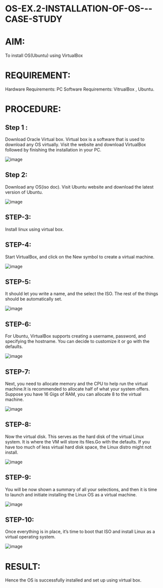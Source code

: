 # OS-EX.2-INSTALLATION-OF-OS---CASE-STUDY

# AIM:
To install OS(Ubuntu) using VirtualBox
# REQUlREMENT:
Hardware Requirements: PC Software Requirements: VitrualBox , Ubuntu.
# PROCEDURE:

## Step 1 :
Download Oracle Virtual box. Virtual box is a software that is used to download any OS virtually. Visit the website and download VirtualBox followed by finishing the installation in your PC.

![image](https://github.com/nivetharajaa/OS-EX.2-INSTALLATION-OF-OS---CASE-STUDY/assets/120543388/2402dfd6-8c18-46e9-99cc-7ba1baaf0b09)

## Step 2:
Download any OS(iso doc). Visit Ubuntu website and download the latest version of Ubuntu.

![image](https://github.com/nivetharajaa/OS-EX.2-INSTALLATION-OF-OS---CASE-STUDY/assets/120543388/8cde36e9-c3e8-406b-b9a1-ebab7d6c21f1)

## STEP-3:
Install linux using virtual box.

## STEP-4:
Start VirtualBox, and click on the New symbol to create a virtual machine.

![image](https://github.com/nivetharajaa/OS-EX.2-INSTALLATION-OF-OS---CASE-STUDY/assets/120543388/6ca5fb28-9d23-4ec7-a7d8-20e25978cd6d)
## STEP-5:
It should let you write a name, and the select the ISO. The rest of the things should be automatically set.

![image](https://github.com/nivetharajaa/OS-EX.2-INSTALLATION-OF-OS---CASE-STUDY/assets/120543388/5b60c612-82ff-41ad-8976-e633815d4576)
## STEP-6:
For Ubuntu, VirtualBox supports creating a username, password, and specifying the hostname. You can decide to customize it or go with the defaults.

![image](https://github.com/nivetharajaa/OS-EX.2-INSTALLATION-OF-OS---CASE-STUDY/assets/120543388/b6d5f342-cad9-4b01-bad9-99d96ac91515)
## STEP-7:
Next, you need to allocate memory and the CPU to help run the virtual machine.It is recommended to allocate half of what your system offers. Suppose you have 16 Gigs of RAM, you can allocate 8 to the virtual machine.

![image](https://github.com/nivetharajaa/OS-EX.2-INSTALLATION-OF-OS---CASE-STUDY/assets/120543388/9056e027-7723-4da6-bd42-13f6319b04f5)
## STEP-8:
Now the virtual disk. This serves as the hard disk of the virtual Linux system. It is where the VM will store its files.Go with the defaults. If you have too much of less virtual hard disk space, the Linux distro might not install.

![image](https://github.com/nivetharajaa/OS-EX.2-INSTALLATION-OF-OS---CASE-STUDY/assets/120543388/9d7c4357-1f2e-4eb3-9575-62e944532c21)

## STEP-9:
You will be now shown a summary of all your selections, and then it is time to launch and initiate installing the Linux OS as a virtual machine.

![image](https://github.com/nivetharajaa/OS-EX.2-INSTALLATION-OF-OS---CASE-STUDY/assets/120543388/6e526fe7-a251-4b52-a342-0f674acfd8c8)
## STEP-10:
Once everything is in place, it’s time to boot that ISO and install Linux as a virtual operating system.

![image](https://github.com/nivetharajaa/OS-EX.2-INSTALLATION-OF-OS---CASE-STUDY/assets/120543388/3d3a650c-d7b7-49be-8c20-a5cb18991139)

# RESULT:
Hence the OS is successfully installed and set up using virtual box.
